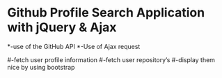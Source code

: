# Github Profile Search Application with jQuery & Ajax

*-use of the GitHub API 
*-Use of Ajax request

#-fetch user profile information
#-fetch user repository’s
#-display them nice by using bootstrap


